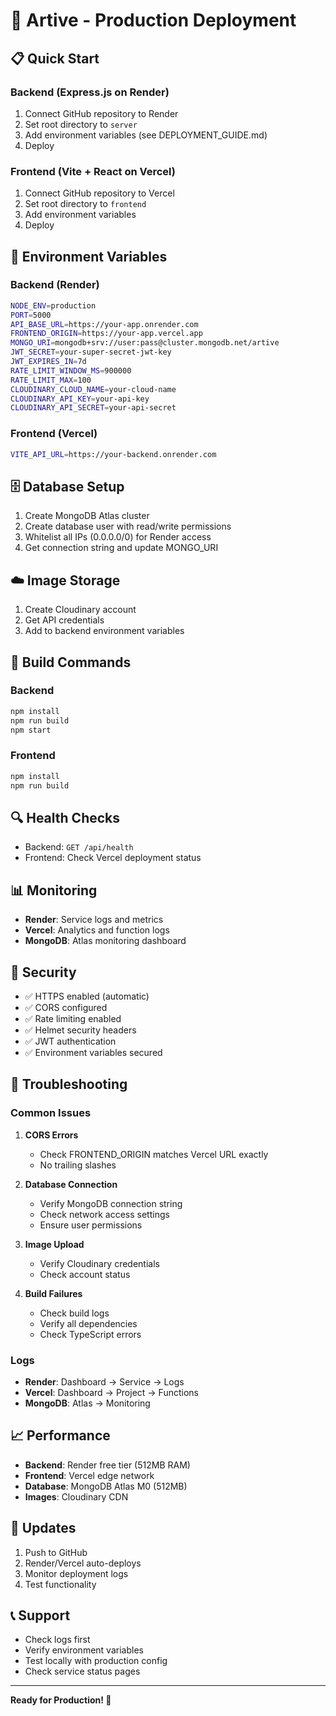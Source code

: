 # 🚀 Artive - Production Deployment

## 📋 Quick Start

### Backend (Express.js on Render)
1. Connect GitHub repository to Render
2. Set root directory to `server`
3. Add environment variables (see DEPLOYMENT_GUIDE.md)
4. Deploy

### Frontend (Vite + React on Vercel)
1. Connect GitHub repository to Vercel
2. Set root directory to `frontend`
3. Add environment variables
4. Deploy

## 🔧 Environment Variables

### Backend (Render)
```bash
NODE_ENV=production
PORT=5000
API_BASE_URL=https://your-app.onrender.com
FRONTEND_ORIGIN=https://your-app.vercel.app
MONGO_URI=mongodb+srv://user:pass@cluster.mongodb.net/artive
JWT_SECRET=your-super-secret-jwt-key
JWT_EXPIRES_IN=7d
RATE_LIMIT_WINDOW_MS=900000
RATE_LIMIT_MAX=100
CLOUDINARY_CLOUD_NAME=your-cloud-name
CLOUDINARY_API_KEY=your-api-key
CLOUDINARY_API_SECRET=your-api-secret
```

### Frontend (Vercel)
```bash
VITE_API_URL=https://your-backend.onrender.com
```

## 🗄️ Database Setup

1. Create MongoDB Atlas cluster
2. Create database user with read/write permissions
3. Whitelist all IPs (0.0.0.0/0) for Render access
4. Get connection string and update MONGO_URI

## ☁️ Image Storage

1. Create Cloudinary account
2. Get API credentials
3. Add to backend environment variables

## 🚀 Build Commands

### Backend
```bash
npm install
npm run build
npm start
```

### Frontend
```bash
npm install
npm run build
```

## 🔍 Health Checks

- Backend: `GET /api/health`
- Frontend: Check Vercel deployment status

## 📊 Monitoring

- **Render**: Service logs and metrics
- **Vercel**: Analytics and function logs
- **MongoDB**: Atlas monitoring dashboard

## 🔐 Security

- ✅ HTTPS enabled (automatic)
- ✅ CORS configured
- ✅ Rate limiting enabled
- ✅ Helmet security headers
- ✅ JWT authentication
- ✅ Environment variables secured

## 🐛 Troubleshooting

### Common Issues

1. **CORS Errors**
   - Check FRONTEND_ORIGIN matches Vercel URL exactly
   - No trailing slashes

2. **Database Connection**
   - Verify MongoDB connection string
   - Check network access settings
   - Ensure user permissions

3. **Image Upload**
   - Verify Cloudinary credentials
   - Check account status

4. **Build Failures**
   - Check build logs
   - Verify all dependencies
   - Check TypeScript errors

### Logs

- **Render**: Dashboard → Service → Logs
- **Vercel**: Dashboard → Project → Functions
- **MongoDB**: Atlas → Monitoring

## 📈 Performance

- **Backend**: Render free tier (512MB RAM)
- **Frontend**: Vercel edge network
- **Database**: MongoDB Atlas M0 (512MB)
- **Images**: Cloudinary CDN

## 🔄 Updates

1. Push to GitHub
2. Render/Vercel auto-deploys
3. Monitor deployment logs
4. Test functionality

## 📞 Support

- Check logs first
- Verify environment variables
- Test locally with production config
- Check service status pages

---

**Ready for Production! 🎉**
